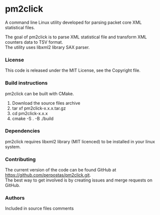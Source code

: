 # pm2click
A command line Linux utility developed for parsing packet core XML statistical files.  

The goal of pm2click is to parse XML statistical file and transform XML counters data to TSV format.  
The utility uses libxml2 library SAX parser.


### License

This code is released under the MIT License, see the Copyright file.


### Build instructions

pm2click can be built with CMake.

1) Download the source files archive
2) tar xf pm2click-x.x.x.tar.gz
3) cd pm2click-x.x.x
4) cmake -S . -B ./build


### Dependencies

pm2click requires libxml2 library (MIT licenced) to be installed in your linux system.


### Contributing

The current version of the code can be found GitHub 
at <https://github.com/perpostas/pm2click.git>.  
The best way to get involved is by creating issues and merge requests on GitHub.


### Authors
Included in source files comments
